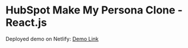 # HubSpot Make My Persona Clone - React.js

Deployed demo on Netlify: [Demo Link](https://redux-query-todo-app.herokuapp.com/ 'HubSpot Make My Persona Clone - React.js')

